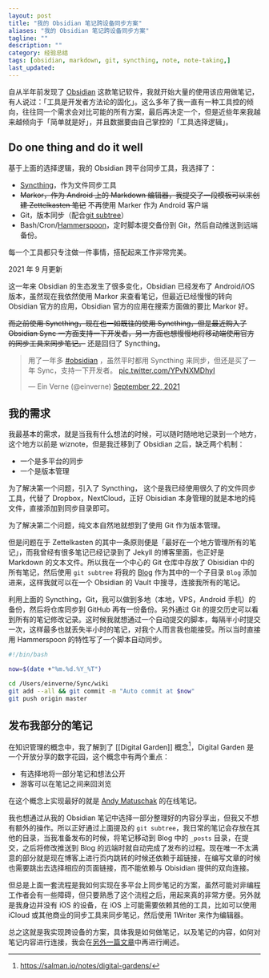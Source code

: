```yaml
---
layout: post
title: "我的 Obsidian 笔记跨设备同步方案"
aliases: "我的 Obsidian 笔记跨设备同步方案"
tagline: ""
description: ""
category: 经验总结
tags: [obsidian, markdown, git, syncthing, note, note-taking,]
last_updated:
---
```


自从半年前发现了 [Obsidian](/post/2020/05/obsidian-note-taking.html) 这款笔记软件，我就开始大量的使用该应用做笔记，有人说过：「工具是开发者方法论的固化」。这么多年了我一直有一种工具控的倾向，往往同一个需求会对比可能的所有方案，最后再决定一个，但是近些年来我越来越倾向于「简单就是好」，并且数据要由自己掌控的「工具选择逻辑」。

## Do one thing and do it well

基于上面的选择逻辑，我的 Obsidian 跨平台同步工具，我选择了：

- [Syncthing](/post/2019/10/syncthing.html)，作为文件同步工具
- ~~Markor，作为 Android 上的 Markdown 编辑器，我提交了一段模板可以来创建 Zettelkasten 笔记~~ 不再使用 Marker 作为 Android 客户端
- Git，版本同步（配合[git subtree](/post/2020/04/git-subtree-usage.html)）
- Bash/Cron/[Hammerspoon](https://github.com/einverne/dotfiles/blob/master/hammerspoon/autoscript.lua)，定时脚本提交备份到 Git，然后自动推送到远端备份。

每一个工具都只专注做一件事情，搭配起来工作非常完美。

2021 年 9 月更新

这一年来 Obsidian 的生态发生了很多变化，Obsidian 已经发布了 Android/iOS 版本，虽然现在我依然使用 Markor 来查看笔记，但最近已经慢慢的转向 Obsidian 官方的应用，Obsidian 官方的应用在搜索方面做的要比 Markor 好。

~~而之前使用 Syncthing，现在也一如既往的使用 Syncthing，但是最近购入了 Obsidian Sync 一方面支持一下开发者，另一方面也想慢慢地将移动端使用官方的同步工具来同步笔记。~~ 还是回归了 Syncthing。

<blockquote class="twitter-tweet"><p lang="zh" dir="ltr">用了一年多 <a href="https://twitter.com/hashtag/obsidian?src=hash&amp;ref_src=twsrc%5Etfw">#obsidian</a> ，虽然平时都用 Syncthing 来同步，但还是买了一年 Sync，支持一下开发者。 <a href="https://t.co/YPvNXMDhyI">pic.twitter.com/YPvNXMDhyI</a></p>&mdash; Ein Verne (@einverne) <a href="https://twitter.com/einverne/status/1440676136460046351?ref_src=twsrc%5Etfw">September 22, 2021</a></blockquote> <script async src="https://platform.twitter.com/widgets.js" charset="utf-8"></script>

## 我的需求

我最基本的需求，就是当我有什么想法的时候，可以随时随地地记录到一个地方，这个地方以前是 wiznote，但是我迁移到了 Obsidian 之后，缺乏两个机制：

- 一个是多平台的同步
- 一个是版本管理

为了解决第一个问题，引入了 Syncthing， 这个是我已经使用很久了的文件同步工具，代替了 Dropbox，NextCloud，正好 Obisidian 本身管理的就是本地的纯文件，直接添加到同步目录即可。

为了解决第二个问题，纯文本自然地就想到了使用 Git 作为版本管理。

但是问题在于 Zettelkasten 的其中一条原则便是「最好在一个地方管理所有的笔记」，而我曾经有很多笔记已经记录到了 Jekyll 的博客里面，也正好是 Markdown 的文本文件。所以我在一个中心的 Git 仓库中存放了 Obisidian 中的所有笔记，然后使用 `git subtree` 将我的 [Blog](https://blog.einverne.info/) 作为其中的一个子目录 `Blog` 添加进来，这样我就可以在一个 Obsidian 的 Vault 中搜寻，连接我所有的笔记。

利用上面的 Syncthing，Git，我可以做到多地（本地，VPS，Android 手机）的备份，然后将仓库同步到 GitHub 再有一份备份。另外通过 Git 的提交历史可以看到所有的笔记修改记录。这时候我就想通过一个自动提交的脚本，每隔半小时提交一次，这样最多也就丢失半小时的笔记，对我个人而言我也能接受。所以当时直接用 Hammerspoon 的特性写了一个脚本自动同步。

```bash
#!/bin/bash

now=$(date +"%m.%d.%Y_%T")

cd /Users/einverne/Sync/wiki
git add --all && git commit -m "Auto commit at $now"
git push origin master
```

## 发布我部分的笔记

在知识管理的概念中，我了解到了 [[Digital Garden]] 概念[^1]，Digital Garden 是一个开放分享的数字花园，这个概念中有两个重点：

[^1]: <https://salman.io/notes/digital-gardens/>

- 有选择地将一部分笔记和想法公开
- 游客可以在笔记之间来回浏览

在这个概念上实现最好的就是 [Andy Matuschak](https://notes.andymatuschak.org/About_these_notes) 的在线笔记。

我也想通过从我的 Obsidian 笔记中选择一部分整理好的内容分享出，但我又不想有额外的操作。所以正好通过上面提及的 `git subtree`，我日常的笔记会存放在其他的目录，当我准备发布的时候，将笔记移动到 Blog 中的 `_posts` 目录，在提交，之后将修改推送到 Blog 的远端时就自动完成了发布的过程。现在唯一不太满意的部分就是现在博客上进行页内跳转的时候还依赖于超链接，在编写文章的时候也需要跳出去选择相应的页面链接，而不能依赖与 Obisidian 提供的双向连接。

但总是上面一套流程是我如何实现在多平台上同步笔记的方案，虽然可能对非编程工作者会有一些障碍，但只要熟悉了这个流程之后，用起来真的非常方便。另外就是我身边并没有 iOS 的设备，在 iOS 上可能需要依赖其他的工具，比如可以使用 iCloud 或其他商业的同步工具来同步笔记，然后使用 1Writer 来作为编辑器。

总之这就是我实现跨设备的方案，具体我是如何做笔记，以及笔记的内容，如何对笔记内容进行连接，我会在[另外一篇文章](/post/2021/01/my-method-to-take-notes-using-zettelkasten-and-obsidian.html)中再进行阐述。
